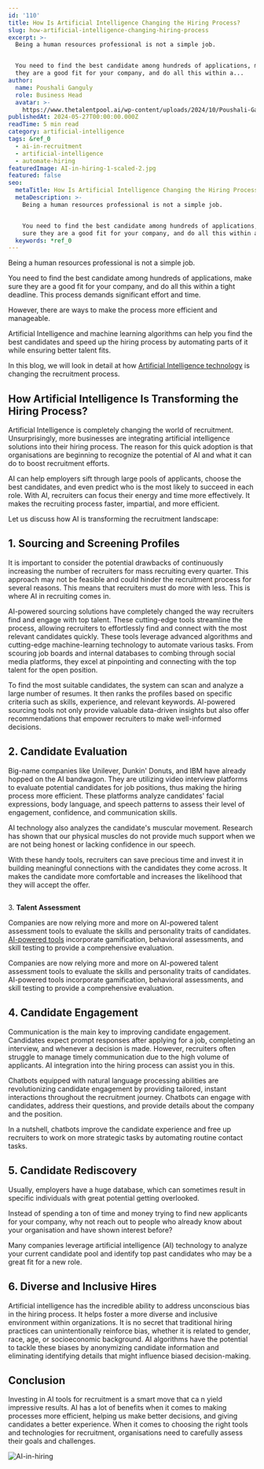 ```yaml
---
id: '110'
title: How Is Artificial Intelligence Changing the Hiring Process?
slug: how-artificial-intelligence-changing-hiring-process
excerpt: >-
  Being a human resources professional is not a simple job.


  You need to find the best candidate among hundreds of applications, make sure
  they are a good fit for your company, and do all this within a...
author:
  name: Poushali Ganguly
  role: Business Head
  avatar: >-
    https://www.thetalentpool.ai/wp-content/uploads/2024/10/Poushali-Gangulyimage.webp
publishedAt: 2024-05-27T00:00:00.000Z
readTime: 5 min read
category: artificial-intelligence
tags: &ref_0
  - ai-in-recruitment
  - artificial-intelligence
  - automate-hiring
featuredImage: AI-in-hiring-1-scaled-2.jpg
featured: false
seo:
  metaTitle: How Is Artificial Intelligence Changing the Hiring Process?
  metaDescription: >-
    Being a human resources professional is not a simple job.


    You need to find the best candidate among hundreds of applications, make
    sure they are a good fit for your company, and do all this within a...
  keywords: *ref_0
---
```


Being a human resources professional is not a simple job.

You need to find the best candidate among hundreds of applications, make sure they are a good fit for your company, and do all this within a tight deadline. This process demands significant effort and time.

However, there are ways to make the process more efficient and manageable.

Artificial Intelligence and machine learning algorithms can help you find the best candidates and speed up the hiring process by automating parts of it while ensuring better talent fits. 

In this blog, we will look in detail at how [Artificial Intelligence technology](https://www.thetalentpool.ai/blogs/boost-sales-with-ai-mastering-chatbot-ecommerce-in/) is changing the recruitment process.

## **How Artificial Intelligence Is Transforming the Hiring Process?**

Artificial Intelligence is completely changing the world of recruitment. Unsurprisingly, more businesses are integrating artificial intelligence solutions into their hiring process. The reason for this quick adoption is that organisations are beginning to recognize the potential of AI and what it can do to boost recruitment efforts.

AI can help employers sift through large pools of applicants, choose the best candidates, and even predict who is the most likely to succeed in each role. With AI, recruiters can focus their energy and time more effectively. It makes the recruiting process faster, impartial, and more efficient.

Let us discuss how AI is transforming the recruitment landscape:

## 1\. **Sourcing and Screening Profiles**

It is important to consider the potential drawbacks of continuously increasing the number of recruiters for mass recruiting every quarter. This approach may not be feasible and could hinder the recruitment process for several reasons. This means that recruiters must do more with less. This is where AI in recruiting comes in.

AI-powered sourcing solutions have completely changed the way recruiters find and engage with top talent. These cutting-edge tools streamline the process, allowing recruiters to effortlessly find and connect with the most relevant candidates quickly. These tools leverage advanced algorithms and cutting-edge machine-learning technology to automate various tasks. From scouring job boards and internal databases to combing through social media platforms, they excel at pinpointing and connecting with the top talent for the open position.

To find the most suitable candidates, the system can scan and analyze a large number of resumes. It then ranks the profiles based on specific criteria such as skills, experience, and relevant keywords. AI-powered sourcing tools not only provide valuable data-driven insights but also offer recommendations that empower recruiters to make well-informed decisions.

## 2\. **Candidate Evaluation**

Big-name companies like Unilever, Dunkin' Donuts, and IBM have already hopped on the AI bandwagon. They are utilizing video interview platforms to evaluate potential candidates for job positions, thus making the hiring process more efficient. These platforms analyze candidates' facial expressions, body language, and speech patterns to assess their level of engagement, confidence, and communication skills.

AI technology also analyzes the candidate's muscular movement. Research has shown that our physical muscles do not provide much support when we are not being honest or lacking confidence in our speech.

With these handy tools, recruiters can save precious time and invest it in building meaningful connections with the candidates they come across. It makes the candidate more comfortable and increases the likelihood that they will accept the offer.

##   
3\. **Talent Assessment**

Companies are now relying more and more on AI-powered talent assessment tools to evaluate the skills and personality traits of candidates. [AI-powered tools](https://www.thetalentpool.ai/) incorporate gamification, behavioral assessments, and skill testing to provide a comprehensive evaluation.

Companies are now relying more and more on AI-powered talent assessment tools to evaluate the skills and personality traits of candidates. AI-powered tools incorporate gamification, behavioral assessments, and skill testing to provide a comprehensive evaluation.

## 4\. **Candidate Engagement**

Communication is the main key to improving candidate engagement. Candidates expect prompt responses after applying for a job, completing an interview, and whenever a decision is made. However, recruiters often struggle to manage timely communication due to the high volume of applicants. AI integration into the hiring process can assist you in this.

Chatbots equipped with natural language processing abilities are revolutionizing candidate engagement by providing tailored, instant interactions throughout the recruitment journey. Chatbots can engage with candidates, address their questions, and provide details about the company and the position.

In a nutshell, chatbots improve the candidate experience and free up recruiters to work on more strategic tasks by automating routine contact tasks.

## 5\. **Candidate Rediscovery**

Usually, employers have a huge database, which can sometimes result in specific individuals with great potential getting overlooked.

Instead of spending a ton of time and money trying to find new applicants for your company, why not reach out to people who already know about your organisation and have shown interest before?

Many companies leverage artificial intelligence (AI) technology to analyze your current candidate pool and identify top past candidates who may be a great fit for a new role.

## 6\. **Diverse and Inclusive Hires**

Artificial intelligence has the incredible ability to address unconscious bias in the hiring process. It helps foster a more diverse and inclusive environment within organizations. It is no secret that traditional hiring practices can unintentionally reinforce bias, whether it is related to gender, race, age, or socioeconomic background. AI algorithms have the potential to tackle these biases by anonymizing candidate information and eliminating identifying details that might influence biased decision-making.

## **Conclusion**

Investing in AI tools for recruitment is a smart move that ca n yield impressive results. AI has a lot of benefits when it comes to making processes more efficient, helping us make better decisions, and giving candidates a better experience. When it comes to choosing the right tools and technologies for recruitment, organisations need to carefully assess their goals and challenges.

![AI-in-hiring](images/AI-in-hiring-1-1024x539.jpg)
